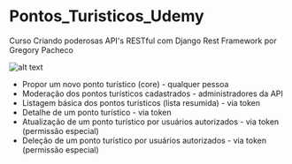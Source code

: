# Pontos_Turisticos_Udemy
 Curso Criando poderosas API's RESTful com Django Rest Framework
 por Gregory Pacheco


![alt text](https://nico-est.github.io/pontos_turisticos_udemy/diagrama.png)

- Propor um novo ponto turístico (core) - qualquer pessoa
- Moderação dos pontos turísticos cadastrados - administradores da API
- Listagem básica dos pontos turísticos (lista resumida) - via token
- Detalhe de um ponto turístico - via token
- Atualização de um ponto turístico por usuários autorizados - via token (permissão especial)
- Deleção de um ponto turístico por usuários autorizados - via token (permissão especial)
